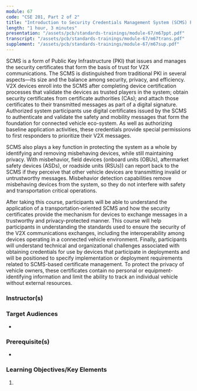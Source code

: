 ```yaml
---
module: 67
code: "CSE 201, Part 2 of 2"
title: "Introduction to Security Credentials Management System (SCMS) Part 2 of 2 (New 2021)"
length: "1 hour, 3 minutes"
presentation: "/assets/pcb/standards-trainings/module-67/m67ppt.pdf"
transcript: "/assets/pcb/standards-trainings/module-67/m67trans.pdf"
supplement: "/assets/pcb/standards-trainings/module-67/m67sup.pdf"
---
```

SCMS is a form of Public Key Infrastructure (PKI) that issues and manages the security certificates that form the basis of trust for V2X communications. The SCMS is distinguished from traditional PKI in several aspects—its size and the balance among security, privacy, and efficiency. V2X devices enroll into the SCMS after completing device certification processes that validate the devices as trusted players in the system; obtain security certificates from certificate authorities (CAs); and attach those certificates to their transmitted messages as part of a digital signature. Authorized system participants use digital certificates issued by the SCMS to authenticate and validate the safety and mobility messages that form the foundation for connected vehicle eco-system. As well as authorizing baseline application activities, these credentials provide special permissions to first responders to prioritize their V2X messages.

SCMS also plays a key function in protecting the system as a whole by identifying and removing misbehaving devices, while still maintaining privacy. With misbehavior, field devices (onboard units (OBUs), aftermarket safety devices (ASDs), or roadside units (RSUs)) can report back to the SCMS if they perceive that other vehicle devices are transmitting invalid or untrustworthy messages. Misbehavior detection capabilities remove misbehaving devices from the system, so they do not interfere with safety and transportation critical operations.

After taking this course, participants will be able to understand the application of a transportation-oriented SCMS and how the security certificates provide the mechanism for devices to exchange messages in a trustworthy and privacy-protected manner. This course will help participants in understanding the standards used to ensure the security of the V2X communications exchanges, including the interoperability among devices operating in a connected vehicle environment. Finally, participants will understand technical and organizational challenges associated with obtaining credentials for use by devices that participate in deployments and will be positioned to specify implementation or deployment requirements related to SCMS-based certificate management. To protect the privacy of vehicle owners, these certificates contain no personal or equipment-identifying information and limit the ability to track an individual vehicle without external resources.

### Instructor(s)


### Target Audiences
* 

### Prerequisite(s)
* 

### Learning Objectives/Key Elements
1. 